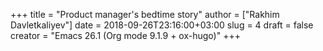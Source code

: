 +++
title = "Product manager's bedtime story"
author = ["Rakhim Davletkaliyev"]
date = 2018-09-26T23:16:00+03:00
slug = 4
draft = false
creator = "Emacs 26.1 (Org mode 9.1.9 + ox-hugo)"
+++
